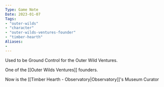 ```yaml
---
Type: Game Note
Date: 2023-01-07
Tags:
- "outer-wilds"
- "character"
- "outer-wilds-ventures-founder"
- "timber-hearth"
Aliases:
- 
---
```

Used to be Ground Control for the Outer Wild Ventures.

One of the [[Outer Wilds Ventures]] founders.

Now is the [[Timber Hearth - Observatory|Observatory]]'s Museum Curator